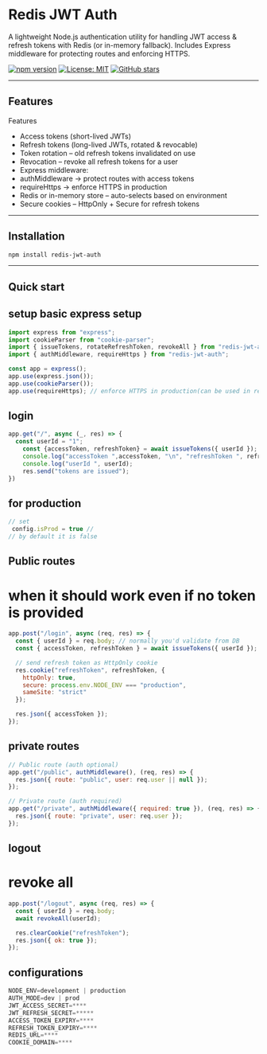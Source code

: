 # Redis JWT Auth
A lightweight Node.js authentication utility for handling JWT access & refresh tokens with Redis (or in-memory fallback).
Includes Express middleware for protecting routes and enforcing HTTPS.

[![npm version](https://img.shields.io/npm/v/redis-jwt-auth.svg)](https://www.npmjs.com/package/redis-jwt-auth)
[![License: MIT](https://img.shields.io/badge/License-MIT-green.svg)](LICENSE)
[![GitHub stars](https://img.shields.io/github/stars/AkshatKumarJain/redis-jwt-auth.svg)](https://github.com/AkshatKumarJain/redis-jwt-auth)

---

## Features
Features
- Access tokens (short-lived JWTs)
- Refresh tokens (long-lived JWTs, rotated & revocable)
- Token rotation – old refresh tokens invalidated on use
- Revocation – revoke all refresh tokens for a user
- Express middleware:
- authMiddleware → protect routes with access tokens
- requireHttps → enforce HTTPS in production
- Redis or in-memory store – auto-selects based on environment
- Secure cookies – HttpOnly + Secure for refresh tokens

---

## Installation
```bash
npm install redis-jwt-auth
```

---

## Quick start

## setup basic express setup

```js
import express from "express";
import cookieParser from "cookie-parser";
import { issueTokens, rotateRefreshToken, revokeAll } from "redis-jwt-auth";
import { authMiddleware, requireHttps } from "redis-jwt-auth";

const app = express();
app.use(express.json());
app.use(cookieParser());
app.use(requireHttps); // enforce HTTPS in production(can be used in required routes only)
```

## login

```js
app.get("/", async (_, res) => {
  const userId = "1";
    const {accessToken, refreshToken} = await issueTokens({ userId });
    console.log("accessToken ",accessToken, "\n", "refreshToken ", refreshToken);
    console.log("userId ", userId);
    res.send("tokens are issued");
})
```
## for production

```js
// set
 config.isProd = true //
// by default it is false
```
## Public routes

# when it should work even if no token is provided

```js
app.post("/login", async (req, res) => {
  const { userId } = req.body; // normally you'd validate from DB
  const { accessToken, refreshToken } = await issueTokens({ userId });

  // send refresh token as HttpOnly cookie
  res.cookie("refreshToken", refreshToken, {
    httpOnly: true,
    secure: process.env.NODE_ENV === "production",
    sameSite: "strict"
  });

  res.json({ accessToken });
});

```

## private routes

```js
// Public route (auth optional)
app.get("/public", authMiddleware(), (req, res) => {
  res.json({ route: "public", user: req.user || null });
});

// Private route (auth required)
app.get("/private", authMiddleware({ required: true }), (req, res) => {
  res.json({ route: "private", user: req.user });
});
```

## logout
# revoke all
```js
app.post("/logout", async (req, res) => {
  const { userId } = req.body;
  await revokeAll(userId);

  res.clearCookie("refreshToken");
  res.json({ ok: true });
});
```

## configurations
```js
NODE_ENV=development | production
AUTH_MODE=dev | prod
JWT_ACCESS_SECRET=****
JWT_REFRESH_SECRET=*****
ACCESS_TOKEN_EXPIRY=****
REFRESH_TOKEN_EXPIRY=****
REDIS_URL=****
COOKIE_DOMAIN=****
```



